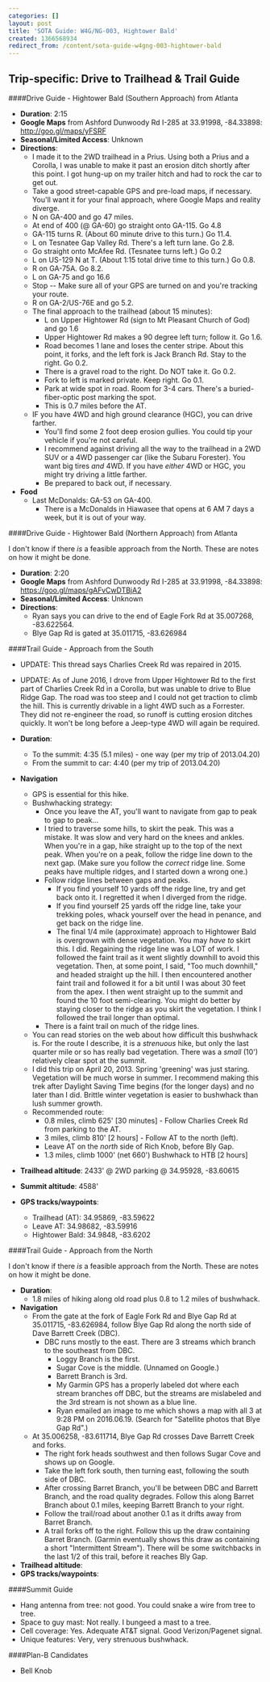 ```yaml
---
categories: []
layout: post
title: 'SOTA Guide: W4G/NG-003, Hightower Bald'
created: 1366568934
redirect_from: /content/sota-guide-w4gng-003-hightower-bald
---
```

Trip-specific: Drive to Trailhead & Trail Guide
--------------------------------------------------------
####Drive Guide - Hightower Bald (Southern Approach) from Atlanta

* **Duration**: 2:15
* **Google Maps** from Ashford Dunwoody Rd  I-285 at 33.91998, -84.33898: http://goo.gl/maps/yFSRF
* **Seasonal/Limited Access**: Unknown
* **Directions**:
    * I made it to the 2WD trailhead in a Prius.  Using both a Prius and a Corolla, I was unable to make it past an erosion ditch shortly after this point.  I got hung-up on my trailer hitch and had to rock the car to get out.
    * Take a good street-capable GPS and pre-load maps, if necessary.  You'll want it for your final approach, where Google Maps and reality diverge.
    * N on GA-400 and go 47 miles.
    * At end of 400 (@ GA-60) go straight onto GA-115. Go 4.8
    * GA-115 turns R.  (About 60 minute drive to this turn.) Go 11.4.
    * L on Tesnatee Gap Valley Rd. There's a left turn lane.  Go 2.8.
    * Go straight onto McAfee Rd. (Tesnatee turns left.)  Go 0.2
    * L on US-129 N at T. (About 1:15 total drive time to this turn.) Go 0.8.
    * R on GA-75A. Go 8.2.
    * L on GA-75 and go 16.6
    * Stop -- Make sure all of your GPS are turned on and you're tracking your route.
    * R on GA-2/US-76E and go 5.2.
    * The final approach to the trailhead (about 15 minutes):
        * L on Upper Hightower Rd (sign to Mt Pleasant Church of God) and go 1.6
        * Upper Hightower Rd makes a 90 degree left turn; follow it. Go 1.6.
        * Road becomes 1 lane and loses the center stripe.  About this point, it forks, and the left fork is Jack Branch Rd.  Stay to the right.  Go 0.2.
        * There is a gravel road to the right. Do NOT take it.  Go 0.2.
        * Fork to left is marked private. Keep right.  Go 0.1.
        * Park at wide spot in road.  Room for 3-4 cars.  There's a buried-fiber-optic post marking the spot.
        * This is 0.7 miles before the AT.  
    * IF you have 4WD and high ground clearance (HGC), you can drive farther.  
        * You'll find some 2 foot deep erosion gullies.  You could tip your vehicle if you're not careful.
        * I recommend against driving all the way to the trailhead in a 2WD SUV or a 4WD passenger car (like the Subaru Forester).  You want big tires *and* 4WD.    If you have *either* 4WD or HGC, you might try driving a little farther.  
        * Be prepared to back out, if necessary.
* **Food**
    * Last McDonalds: GA-53 on GA-400.
        * There is a McDonalds in Hiawasee that opens at 6 AM 7 days a week, but it is out of your way.

####Drive Guide - Hightower Bald (Northern Approach) from Atlanta

I don't know if there *is* a feasible approach from the North.  These are notes on how it might be done.

* **Duration**: 2:20
* **Google Maps** from Ashford Dunwoody Rd  I-285 at 33.91998, -84.33898: https://goo.gl/maps/gAFvCwDTBjA2
* **Seasonal/Limited Access**: Unknown
* **Directions**:
    * Ryan says you can drive to the end of Eagle Fork Rd at 35.007268, -83.622564.
    * Blye Gap Rd is gated at 35.011715, -83.626984 


####Trail Guide - Approach from the South

* UPDATE: This thread says Charlies Creek Rd was repaired in 2015.
* UPDATE: As of June 2016, I drove from Upper Hightower Rd to the first part of Charlies Creek Rd in a Corolla, but was unable to drive to Blue Ridge Gap.  The road was too steep and I could not get traction to climb the hill.  This is currently drivable in a light 4WD such as a Forrester.  They did not re-engineer the road, so runoff is cutting erosion ditches quickly.  It won't be long before a Jeep-type 4WD will again be required.

* **Duration**: 
    * To the summit: 4:35 (5.1 miles) - one way (per my trip of 2013.04.20)
    * From the summit to car: 4:40 (per my trip of 2013.04.20)
* **Navigation**
    * GPS is essential for this hike.
    * Bushwhacking strategy: 
        * Once you leave the AT, you'll want to navigate from gap to peak to gap to peak...
        * I tried to traverse some hills, to skirt the peak.  This was a mistake.  It was slow and very hard on the knees and ankles.  When you're in a gap, hike straight up to the top of the next peak.  When you're on a peak, follow the ridge line down to the next gap.  (Make sure you follow the *correct* ridge line.  Some peaks have multiple ridges, and I started down a wrong one.)
        * Follow ridge lines between gaps and peaks. 
            * If you find yourself 10 yards off the ridge line, try and get back onto it.  I regretted it when I diverged from the ridge.
            * If you find yourself 25 yards off the ridge line, take your trekking poles, whack yourself over the head in penance, and get back on the ridge line.
            * The final 1/4 mile (approximate) approach to Hightower Bald is overgrown with dense vegetation.  You may *have to* skirt this.  I did.  Regaining the ridge line was a LOT of work. I followed the faint trail as it went slightly downhill to avoid this vegetation. Then, at some point, I said, "Too much downhill," and headed straight up the hill.  I then encountered another faint trail and followed it for a bit until I was about 30 feet from the apex.  I then went straight up to the summit and found the 10 foot semi-clearing.  You might do better by staying closer to the ridge as you skirt the vegetation.  I think I followed the trail longer than optimal.
        * There is a faint trail on much of the ridge lines.
    * You can read stories on the web about how difficult this bushwhack is. For the route I describe, it is a *strenuous* hike, but only the last quarter mile or so has really bad vegetation.  There was a *small* (10') relatively clear spot at the summit.
    * I did this trip on April 20, 2013.  Spring 'greening' was just staring.  Vegetation will be much worse in summer.  I recommend making this trek after Daylight Saving Time begins (for the longer days) and no later than I did.  Brittle winter vegetation is easier to bushwhack than lush summer growth.
    * Recommended route:
        * 0.8 miles, climb 625' [30 minutes] - Follow Charlies Creek Rd from parking to the AT.
        * 3 miles, climb 810' [2 hours] - Follow AT to the north (left).
        * Leave AT on the *north* side of Rich Knob, before Bly Gap.
        * 1.3 miles, climb 1000' (net 660') Bushwhack to HTB [2 hours]
* **Trailhead altitude**: 2433' @ 2WD parking @ 34.95928, -83.60615
* **Summit altitude**: 4588'
* **GPS tracks/waypoints**:
    * Trailhead (AT): 34.95869, -83.59622
    * Leave AT: 34.98682, -83.59916
    * Hightower Bald: 34.9848, -83.6202

####Trail Guide - Approach from the North

I don't know if there *is* a feasible approach from the North.  These are notes on how it might be done.

* **Duration**: 
    * 1.8 miles of hiking along old road plus 0.8 to 1.2 miles of bushwhack.
* **Navigation**
    * From the gate at the fork of Eagle Fork Rd and Blye Gap Rd at 35.011715, -83.626984, follow Blye Gap Rd along the north side of Dave Barrett Creek (DBC).
        * DBC runs mostly to the east.  There are 3 streams which branch to the southeast from DBC.
            * Loggy Branch is the first.
            * Sugar Cove is the middle. (Unnamed on Google.)
            * Barrett Branch is 3rd.
            * My Garmin GPS has a properly labeled dot where each stream branches off DBC, but the streams are mislabeled and the 3rd stream is not shown as a blue line.
            * Ryan emailed an image to me which shows a map with all 3 at 9:28 PM on 2016.06.19.  (Search for "Satellite photos that Blye Gap Rd".)
    * At 35.006258, -83.611714, Blye Gap Rd crosses Dave Barrett Creek and forks.
        * The right fork heads southwest and then follows Sugar Cove and shows up on Google.  
        * Take the left fork south, then turning east, following the south side of DBC.
        * After crossing Barret Branch, you'll be between DBC and Barrett Branch, and the road quality degrades.  Follow this along Barret Branch about 0.1 miles, keeping Barrett Branch to your right.
        * Follow the trail/road about another 0.1 as it drifts away from Barret Branch.
        * A trail forks off to the right.  Follow this up the draw containing Barret Branch. (Garmin eventually shows this draw as containing a short "Intermittent Stream").  There will be some switchbacks in the last 1/2 of this trail, before it reaches Bly Gap.
* **Trailhead altitude**:
* **GPS tracks/waypoints**:

####Summit Guide

* Hang antenna from tree: not good. You could snake a wire from tree to tree.
* Space to guy mast: Not really.  I bungeed a mast to a tree.
* Cell coverage: Yes.  Adequate AT&T signal.  Good Verizon/Pagenet signal.
* Unique features: Very, very strenuous bushwhack.


####Plan-B Candidates

* Bell Knob
